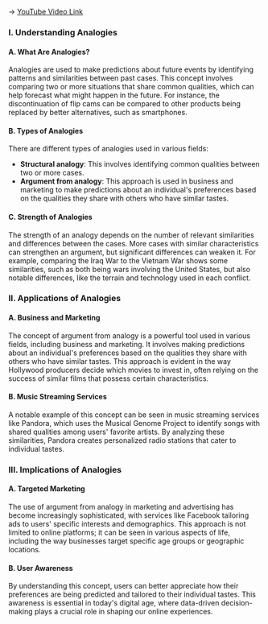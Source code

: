 -> [YouTube Video Link](https://www.youtube.com/watch?v=4Y2HUMeO8a8&list=PLE2A771BBA7773B62&index=24&pp=iAQB)

### I. Understanding Analogies
#### A. What Are Analogies?

Analogies are used to make predictions about future events by identifying patterns and similarities between past cases. This concept involves comparing two or more situations that share common qualities, which can help forecast what might happen in the future. For instance, the discontinuation of flip cams can be compared to other products being replaced by better alternatives, such as smartphones.

#### B. Types of Analogies

There are different types of analogies used in various fields:

*   **Structural analogy**: This involves identifying common qualities between two or more cases.
*   **Argument from analogy**: This approach is used in business and marketing to make predictions about an individual's preferences based on the qualities they share with others who have similar tastes.

#### C. Strength of Analogies

The strength of an analogy depends on the number of relevant similarities and differences between the cases. More cases with similar characteristics can strengthen an argument, but significant differences can weaken it. For example, comparing the Iraq War to the Vietnam War shows some similarities, such as both being wars involving the United States, but also notable differences, like the terrain and technology used in each conflict.

### II. Applications of Analogies
#### A. Business and Marketing

The concept of argument from analogy is a powerful tool used in various fields, including business and marketing. It involves making predictions about an individual's preferences based on the qualities they share with others who have similar tastes. This approach is evident in the way Hollywood producers decide which movies to invest in, often relying on the success of similar films that possess certain characteristics.

#### B. Music Streaming Services

A notable example of this concept can be seen in music streaming services like Pandora, which uses the Musical Genome Project to identify songs with shared qualities among users' favorite artists. By analyzing these similarities, Pandora creates personalized radio stations that cater to individual tastes.

### III. Implications of Analogies
#### A. Targeted Marketing

The use of argument from analogy in marketing and advertising has become increasingly sophisticated, with services like Facebook tailoring ads to users' specific interests and demographics. This approach is not limited to online platforms; it can be seen in various aspects of life, including the way businesses target specific age groups or geographic locations.

#### B. User Awareness

By understanding this concept, users can better appreciate how their preferences are being predicted and tailored to their individual tastes. This awareness is essential in today's digital age, where data-driven decision-making plays a crucial role in shaping our online experiences.